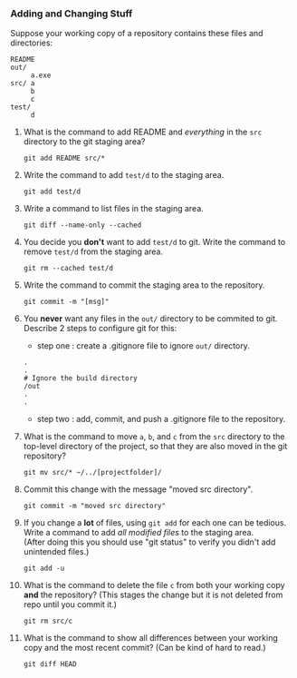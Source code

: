 ### Adding and Changing Stuff

Suppose your working copy of a repository contains these files and directories:
```
README
out/
     a.exe
src/ a
     b
	 c
test/
     d
```     

1. What is the command to add README and *everything* in the `src` directory to the git staging area?
     ```
     git add README src/*
     ```

2. Write the command to add `test/d` to the staging area.
     ```
     git add test/d
     ```

3. Write a command to list files in the staging area.
     ```
     git diff --name-only --cached
     ```

4. You decide you **don't** want to add `test/d` to git.  Write the command to remove `test/d` from the staging area.
     ```
     git rm --cached test/d
     ```

5. Write the command to commit the staging area to the repository.
     ```
     git commit -m "[msg]"
     ```

6. You **never** want any files in the `out/` directory to be commited to git. Describe 2 steps to configure git for this:
     * step one : create a .gitignore file to ignore `out/` directory.
     ```
     .
     .
     # Ignore the build directory
     /out
     .
     .

     ```

     * step two : add, commit, and push a .gitignore file to the repository.


7. What is the command to move `a`, `b`, and `c` from the `src` directory to the top-level directory of the project, so that they are also moved in the git repository?
     ```
     git mv src/* ~/../[projectfolder]/
     ```

8. Commit this change with the message "moved src directory".
     ```
     git commit -m "moved src directory"
     ```

9. If you change a **lot** of files, using `git add` for each one can be tedious.  Write a command to add *all modified files* to the staging area.   
    (After doing this you should use "git status" to verify you didn't add unintended files.)
    ```
    git add -u
    ```


10. What is the command to delete the file `c` from both your working copy **and** the repository? (This stages the change but it is not deleted from repo until you commit it.)
    ```
    git rm src/c
    ```

11. What is the command to show all differences between your working copy and the most recent commit? (Can be kind of hard to read.)
    ```
    git diff HEAD
    ```
